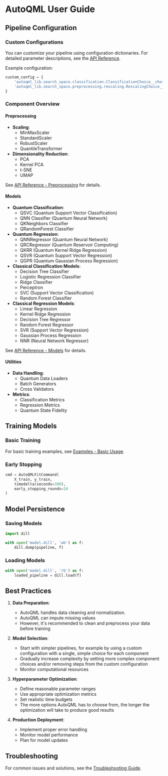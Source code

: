 # AutoQML User Guide

## Pipeline Configuration

### Custom Configurations

You can customize your pipeline using configuration dictionaries. For detailed parameter descriptions, see the [API Reference](./api_reference.md).

Example configuration:

```python
custom_config = {
    'autoqml_lib.search_space.classification.ClassificationChoice__choice': 'qsvc',
    'autoqml_lib.search_space.preprocessing.rescaling.RescalingChoice__choice': 'min_max_scaling'
}
```

### Component Overview

#### Preprocessing

- **Scaling**:
  - MinMaxScaler
  - StandardScaler
  - RobustScaler
  - QuantileTransformer
- **Dimensionality Reduction**:
  - PCA
  - Kernel PCA
  - t-SNE
  - UMAP

See [API Reference - Preprocessing](./api_reference.md#preprocessing-components) for details.

#### Models

- **Quantum Classification**:
  - QSVC (Quantum Support Vector Classification)
  - QNN Classifier (Quantum Neural Network)
  - QKNeighbors Classifier
  - QRandomForest Classifier
- **Quantum Regression**:
  - QNNRegressor (Quantum Neural Network)
  - QRCRegressor (Quantum Reservoir Computing)
  - QKRR (Quantum Kernel Ridge Regression)
  - QSVR (Quantum Support Vector Regression)
  - QGPR (Quantum Gaussian Process Regression)
- **Classical Classification Models**:
  - Decision Tree Classifier
  - Logistic Regression Classifier
  - Ridge Classifier
  - Perceptron
  - SVC (Support Vector Classification)
  - Random Forest Classifier
- **Classical Regression Models**:
  - Linear Regression
  - Kernel Ridge Regression
  - Decision Tree Regressor
  - Random Forest Regressor
  - SVR (Support Vector Regression)
  - Gaussian Process Regression
  - NNR (Neural Network Regressor)

See [API Reference - Models](./api_reference.md#classification-components) for details.

#### Utilities

- **Data Handling**:
  - Quantum Data Loaders
  - Batch Generators
  - Cross Validators
- **Metrics**:
  - Classification Metrics
  - Regression Metrics
  - Quantum State Fidelity

## Training Models

### Basic Training

For basic training examples, see [Examples - Basic Usage](./examples.md#basic-usage-examples).

### Early Stopping

   ```python
   cmd = AutoQMLFitCommand(
       X_train, y_train,
       timedelta(seconds=300),
       early_stopping_rounds=10
   )
   ```

## Model Persistence

### Saving Models

```python
import dill

with open('model.dill', 'wb') as f:
    dill.dump(pipeline, f)
```

### Loading Models

```python
with open('model.dill', 'rb') as f:
    loaded_pipeline = dill.load(f)
```

## Best Practices

1. **Data Preparation**:

   - AutoQML handles data cleaning and normalization.
   - AutoQML can impute missing values
   - However, it's recommended to clean and preprocess your data before training

2. **Model Selection**:

   - Start with simpler pipelines, for example by using a custom configuration with a single, simple choice for each component
   - Gradually increase complexity by setting more complex component choices and/or removing steps from the custom configuration
   - Monitor computational resources

3. **Hyperparameter Optimization**:

   - Define reasonable parameter ranges
   - Use appropriate optimization metrics
   - Set realistic time budgets
   - The more options AutoQML has to choose from, the longer the optimization will take to produce good results

4. **Production Deployment**:
   - Implement proper error handling
   - Monitor model performance
   - Plan for model updates

## Troubleshooting

For common issues and solutions, see the [Troubleshooting Guide](./troubleshooting.md).
